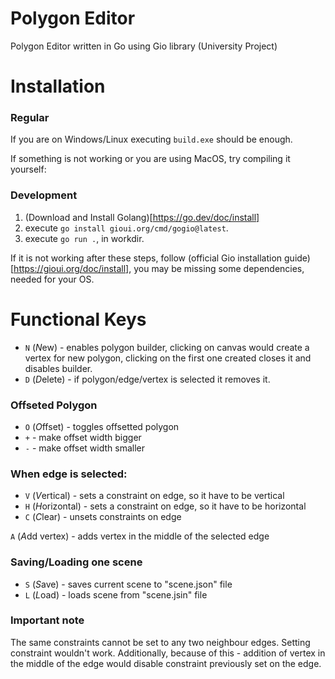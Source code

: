 # Polygon Editor
Polygon Editor written in Go using Gio library (University Project)

# Installation
### Regular
If you are on Windows/Linux executing `build.exe` should be enough.

If something is not working or you are using MacOS, try compiling it yourself:
### Development
1. (Download and Install Golang)[https://go.dev/doc/install]
2. execute `go install gioui.org/cmd/gogio@latest`.
3. execute `go run .`, in workdir.

If it is not working after these steps, follow (official Gio installation guide)[https://gioui.org/doc/install], you may be missing some dependencies, needed for your OS.

# Functional Keys
- `N` (*N*ew) - enables polygon builder, clicking on canvas would create a vertex for new polygon, clicking on the first one created closes it and disables builder. 
- `D` (*D*elete) - if polygon/edge/vertex is selected it removes it.

### Offseted Polygon
- `O` (*O*ffset) - toggles offsetted polygon
- `+` - make offset width bigger
- `-` - make offset width smaller

### When edge is selected:
- `V` (*V*ertical) - sets a constraint on edge, so it have to be vertical
- `H` (*H*orizontal) - sets a constraint on edge, so it have to be horizontal
- `C` (*C*lear) - unsets constraints on edge

`A` (*A*dd vertex) - adds vertex in the middle of the selected edge

### Saving/Loading one scene
- `S` (*S*ave) - saves current scene to "scene.json" file
- `L` (*L*oad) - loads scene from "scene.jsin" file

### Important note
The same constraints cannot be set to any two neighbour edges. Setting constraint wouldn't work. Additionally, because of this - addition of vertex in the middle of the edge would disable constraint previously set on the edge.
